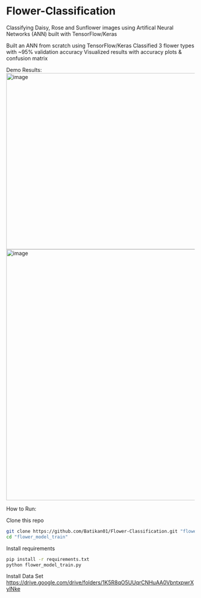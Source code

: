 # Flower-Classification
Classifying Daisy, Rose and Sunflower images using Artifical Neural Networks (ANN) built with TensorFlow/Keras


Built an ANN from scratch using TensorFlow/Keras
Classified 3 flower types with ~95% validation accuracy
Visualized results with accuracy plots & confusion matrix

Demo Results:
<img width="997" height="471" alt="image" src="https://github.com/user-attachments/assets/b797711e-6417-4e6b-bd58-9aacb6304b8f" />
<img width="595" height="671" alt="image" src="https://github.com/user-attachments/assets/55aebf69-3837-43b5-ae0e-96fe80750ea7" />

How to Run:

Clone this repo
```bash
git clone https://github.com/Batikan01/Flower-Classification.git "flower_model_train"
cd "flower_model_train"
```
Install requirements
```bash
pip install -r requirements.txt
python flower_model_train.py
```
Install Data Set
https://drive.google.com/drive/folders/1K5R8qO5UUqrCNHuAA0VbntxpwrXylNke
